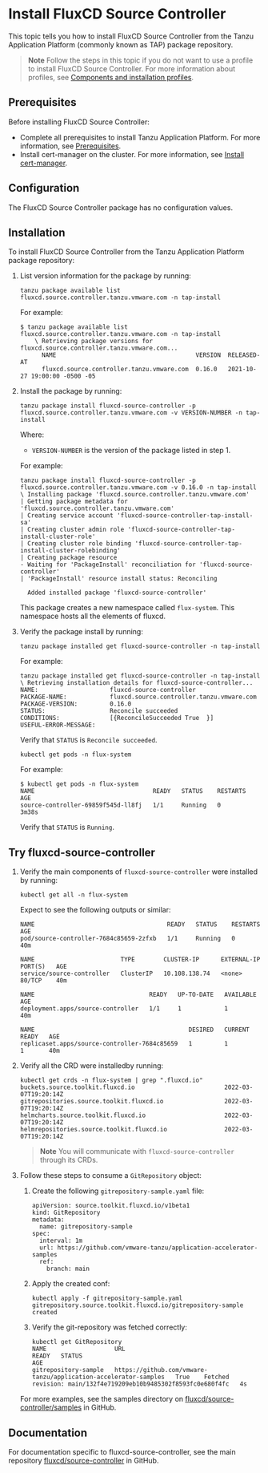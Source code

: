 # Install FluxCD Source Controller

This topic tells you how to install FluxCD Source Controller from the Tanzu Application Platform (commonly known as TAP) package repository.

>**Note** Follow the steps in this topic if you do not want to use a profile to install FluxCD Source Controller.
For more information about profiles, see [Components and installation profiles](../about-package-profiles.hbs.md).

## <a id='sc-prereqs'></a>Prerequisites

Before installing FluxCD Source Controller:

- Complete all prerequisites to install Tanzu Application Platform. For more information, see [Prerequisites](../prerequisites.md).
- Install cert-manager on the cluster. For more information, see [Install cert-manager](../cert-manager/install.hbs.md).

## <a id="Configuration"></a> Configuration

The FluxCD Source Controller package has no configuration values.

##  <a id="installation"></a> Installation

To install FluxCD Source Controller from the Tanzu Application Platform package repository:

1. List version information for the package by running:

    ```console
    tanzu package available list fluxcd.source.controller.tanzu.vmware.com -n tap-install
    ```

    For example:

    ```console
    $ tanzu package available list fluxcd.source.controller.tanzu.vmware.com -n tap-install
        \ Retrieving package versions for fluxcd.source.controller.tanzu.vmware.com...
          NAME                                       VERSION  RELEASED-AT
          fluxcd.source.controller.tanzu.vmware.com  0.16.0   2021-10-27 19:00:00 -0500 -05
    ```

2. Install the package by running:

    ```console
    tanzu package install fluxcd-source-controller -p fluxcd.source.controller.tanzu.vmware.com -v VERSION-NUMBER -n tap-install
    ```

    Where:

    - `VERSION-NUMBER` is the version of the package listed in step 1.

    For example:

    ```console
    tanzu package install fluxcd-source-controller -p fluxcd.source.controller.tanzu.vmware.com -v 0.16.0 -n tap-install
    \ Installing package 'fluxcd.source.controller.tanzu.vmware.com'
    | Getting package metadata for 'fluxcd.source.controller.tanzu.vmware.com'
    | Creating service account 'fluxcd-source-controller-tap-install-sa'
    | Creating cluster admin role 'fluxcd-source-controller-tap-install-cluster-role'
    | Creating cluster role binding 'fluxcd-source-controller-tap-install-cluster-rolebinding'
    | Creating package resource
    - Waiting for 'PackageInstall' reconciliation for 'fluxcd-source-controller'
    | 'PackageInstall' resource install status: Reconciling

      Added installed package 'fluxcd-source-controller'
    ```

    This package creates a new namespace called `flux-system`. This namespace hosts all the elements of fluxcd.

3. Verify the package install by running:

    ```console
    tanzu package installed get fluxcd-source-controller -n tap-install
    ```

    For example:

    ```console
    tanzu package installed get fluxcd-source-controller -n tap-install
    \ Retrieving installation details for fluxcd-source-controller...
    NAME:                    fluxcd-source-controller
    PACKAGE-NAME:            fluxcd.source.controller.tanzu.vmware.com
    PACKAGE-VERSION:         0.16.0
    STATUS:                  Reconcile succeeded
    CONDITIONS:              [{ReconcileSucceeded True  }]
    USEFUL-ERROR-MESSAGE:
    ```

    Verify that `STATUS` is `Reconcile succeeded`.

    ```console
    kubectl get pods -n flux-system
    ```

    For example:

    ```console
    $ kubectl get pods -n flux-system
    NAME                                 READY   STATUS    RESTARTS   AGE
    source-controller-69859f545d-ll8fj   1/1     Running   0          3m38s
    ```

    Verify that `STATUS` is `Running`.


##  <a id="try-fluxcd-source-controller"></a> Try fluxcd-source-controller

1. Verify the main components of `fluxcd-source-controller` were installed by running:

    ```console
    kubectl get all -n flux-system
    ```

    Expect to see the following outputs or similar:

    ```console
    NAME                                     READY   STATUS    RESTARTS   AGE
    pod/source-controller-7684c85659-2zfxb   1/1     Running   0          40m

    NAME                        TYPE        CLUSTER-IP      EXTERNAL-IP   PORT(S)   AGE
    service/source-controller   ClusterIP   10.108.138.74   <none>        80/TCP    40m

    NAME                                READY   UP-TO-DATE   AVAILABLE   AGE
    deployment.apps/source-controller   1/1     1            1           40m

    NAME                                           DESIRED   CURRENT   READY   AGE
    replicaset.apps/source-controller-7684c85659   1         1         1       40m
    ```

2. Verify all the CRD were installedby running:

    ```console
    kubectl get crds -n flux-system | grep ".fluxcd.io"
    buckets.source.toolkit.fluxcd.io                         2022-03-07T19:20:14Z
    gitrepositories.source.toolkit.fluxcd.io                 2022-03-07T19:20:14Z
    helmcharts.source.toolkit.fluxcd.io                      2022-03-07T19:20:14Z
    helmrepositories.source.toolkit.fluxcd.io                2022-03-07T19:20:14Z
    ```

    >**Note** You will communicate with `fluxcd-source-controller` through its CRDs.

3. Follow these steps to consume a `GitRepository` object:

    1. Create the following `gitrepository-sample.yaml` file:

        ```console
        apiVersion: source.toolkit.fluxcd.io/v1beta1
        kind: GitRepository
        metadata:
          name: gitrepository-sample
        spec:
          interval: 1m
          url: https://github.com/vmware-tanzu/application-accelerator-samples
          ref:
            branch: main
        ```

    2. Apply the created conf:

        ```console
        kubectl apply -f gitrepository-sample.yaml
        gitrepository.source.toolkit.fluxcd.io/gitrepository-sample created
        ```

    3. Verify the git-repository was fetched correctly:

        ```console
        kubectl get GitRepository
        NAME                   URL                                                               READY   STATUS                                                              AGE
        gitrepository-sample   https://github.com/vmware-tanzu/application-accelerator-samples   True    Fetched revision: main/132f4e719209eb10b9485302f8593fc0e680f4fc   4s
        ```

    For more examples, see the samples directory on [fluxcd/source-controller/samples](https://github.com/fluxcd/source-controller/tree/main/config/samples) in GitHub.

##  <a id="documentation"></a> Documentation

For documentation specific to fluxcd-source-controller, see the main repository
[fluxcd/source-controller](https://github.com/fluxcd/source-controller) in GitHub.
